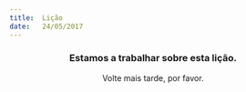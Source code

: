 ```yaml
---
title:  Lição
date:   24/05/2017
---
```


### <center>Estamos a trabalhar sobre esta lição.</center>
<center>Volte mais tarde, por favor.</center>